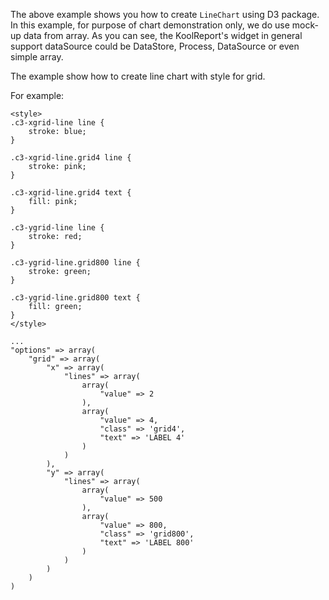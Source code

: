 The above example shows you how to create `LineChart` using D3 package. In this example, for purpose of chart demonstration only, we do use mock-up data from array. As you can see, the KoolReport's widget in general support dataSource could be DataStore, Process, DataSource or even simple array.

The example show how to create line chart with style for grid.

For example:

    <style>
    .c3-xgrid-line line {
        stroke: blue;
    }

    .c3-xgrid-line.grid4 line {
        stroke: pink;
    }

    .c3-xgrid-line.grid4 text {
        fill: pink;
    }

    .c3-ygrid-line line {
        stroke: red;
    }

    .c3-ygrid-line.grid800 line {
        stroke: green;
    }

    .c3-ygrid-line.grid800 text {
        fill: green;
    }
    </style>
    
    ...
    "options" => array(
        "grid" => array(
            "x" => array(
                "lines" => array(
                    array(
                        "value" => 2
                    ),
                    array(
                        "value" => 4,
                        "class" => 'grid4',
                        "text" => 'LABEL 4'
                    )
                )
            ),
            "y" => array(
                "lines" => array(
                    array(
                        "value" => 500
                    ),
                    array(
                        "value" => 800,
                        "class" => 'grid800',
                        "text" => 'LABEL 800'
                    )
                )
            )
        )
    )


